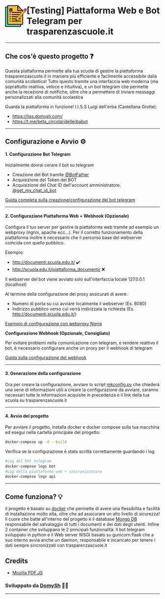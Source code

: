<h1><img align="left" src="doc/icon.png" width="70">[Testing] Piattaforma Web e Bot Telegram per trasparenzascuole.it</h1>

---

## Che cos'è questo progetto ❓
Questa piattaforma permette alla tua scuola di gestire la piattaforma trasparenzascuole.it in maniera più efficiente e facilmente accessibile dalla comunità scolastica! Tutto questo tramite una interfaccia web moderna (ma soprattutto reattiva, veloce e intuitiva), e un bot telegram che permette anche la recezione di notifiche, oltre che a permettere di inviare messaggi personalizzati alla comunità scolastica

Guarda la piattaforma in funzione! I.I.S.S Luigi dell'erba (Castellana Grotte):
- https://iiss.domysh.com/
- https://t.me/beta_circolaridellerbabot

--- 

## Configurazione e Avvio ⚙️

#### 1. Configurazione Bot Telegram

Inizialmente dovrai cerare il bot su telegram
- Creazione del Bot tramite [@BotFather](https://t.me/BotFather)
- Acquisizione del Token del BOT
- Acquisizione del Chat ID dell'account amministratore. [@get_my_chat_id_bot](https://t.me/get_my_chat_id_bot)

[Guida completa sulla creazione/configurazione del bot telegram](doc/BOTTELEGRAM.md)

--- 

#### 2. Configurazione Piattaforma Web + Webhook (Opzionale)

Configura il tuo server per gestire la piattaforma web tramite ad esempio un webproxy (ngnix, apache ecc...).
Per il corretto funzionamento della piattaforma inoltre è necessario che il percorso base del webserver coincida con quello pubblico.

Esempio:
- http://documenti.scuola.edu.it/ ✔️
- http://scuola.edu.it/piattaforma_documenti/ ❌

Il webserver del bot viene avviato solo sull'interfaccia locale 127.0.0.1 (localhost)

Al termine della configurazione del proxy assicurati di avere:
- Numero di porta su cui avviare localmente il webserver (Es. 8080)
- Indirizzo pubblico verso cui verrà indirizzata la richiesta (Es. http://documenti.scuola.edu.it/)

[Esempio di configurazione con webproxy Ngnix](doc/NGNIX_CONFIG.md)

<b>Configurazione Webhook (Opzionale, Consigliato)</b>

Per evitare problemi nella comunicazione con telegram, e rendere reattivo il bot, è necessario configurare anche un proxy per il webhook di telegram

[Guida sulla configurazione del webhook](doc/TG_WEBHOOK.md)

---

#### 3. Generazione della configurazione

Ora per creare la configurazione, avviare lo script [mkconfig.py](./mkconfig.py) che chiederà una serie di informazioni utili a creare la configurazione da avviare, saranno necessari tutte le informazioni acquisite in precedenza e il link della tua scuola su trasparenzascuole.it

---

#### 4. Avvio del progetto

Per avviare il progetto, installa docker e docker compose sulla tua macchina ed esegui nella cartella principale del progetto:
```bash
docker-compose up -d --build
```
Verifica se la configurazione è stata scritta correttamente guardando i log
```bash
#Log del bot telegram
docker-compose logs bot
#Log della piattaforma web + sincronizzatore
docker-compose logs api
```

---

## Come funziona? 💡

Il progetto è basato su [docker](https://www.docker.com/) che permette di avere una flessibilita e facilità di installazione molto alta, oltre che ad assicurare un alto livello di sicurezza! Il cuore che batte all'interno del progetto è il database [Mongo DB](https://www.mongodb.com/) responsabile del salvataggio di tutti i documenti e dei dati degli utenti. Infine 2 container che sviluppano le 2 principali funzionalità: Il bot telegram sviluppato in python e il Web server WSGI basato su gunicorn:flask che a suo interno avvia anche un daemon, responsabile e incaricato per tenere i dati sempre sincronizzati con trasparenzascuole.it

## Credits
- [Mozilla PDF.JS](https://mozilla.github.io/pdf.js/)


### Sviluppato da [DomySh](https://domysh.com) 👨‍💻

---
